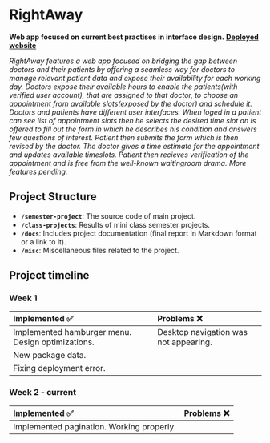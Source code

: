 # RightAway

**Web app focused on current best practises in interface design.**
**[Deployed website](https://hci-eosin.vercel.app/)**

*RightAway features a web app focused on bridging the gap between doctors and their patients by offering a seamless way for doctors to manage relevant patient data and expose their availability for each working day. Doctors expose their available hours to enable the patients(with verified user account), that are assigned to that doctor, to choose an appointment from available slots(exposed by the doctor) and schedule it. Doctors and patients have different user interfaces. When loged in a patient can see list of appointment slots then he selects the desired time slot an is offered to fill out the form in which he describes his condition and answers few questions of interest. Patient then submits the form which is then revised by the doctor. The doctor gives a time estimate for the appointment and updates available timeslots. Patient then recieves verification of the appointment and is free from the well-known waitingroom drama. More features pending.*


## Project Structure

- **`/semester-project`**: The source code of main project.
- **`/class-projects`**: Results of mini class semester projects.
- **`/docs`**: Includes project documentation (final report in Markdown format or a link to it).
- **`/misc`**: Miscellaneous files related to the project.

## Project timeline

### Week 1
<div align="center">
  
|   Implemented :white_check_mark: |  Problems  :x: |
| :--- | :--- |
|Implemented hamburger menu. Design optimizations.|Desktop navigation was not appearing.|
|New package data.||
|Fixing deployment error.||


</div>

### Week 2 - current

<div align="center">
  
|   Implemented :white_check_mark: |  Problems :x: |
| :--- | :--- |
|Implemented pagination. Working properly.||

</div>
